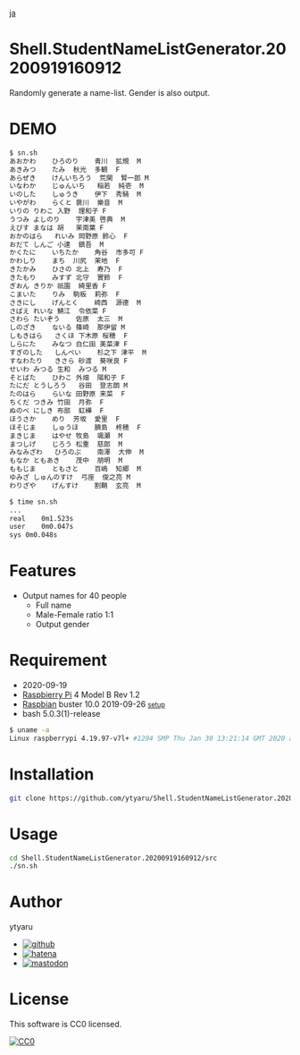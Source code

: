 [ja](./README.ja.md)

# Shell.StudentNameListGenerator.20200919160912

Randomly generate a name-list. Gender is also output.

# DEMO

```sh
$ sn.sh
あおかわ	ひろのり	青川	拡規	M
あきみつ	たみ	秋光	多観	F
あらぜき	けんいちろう	荒関	腎一郎	M
いなわか	じゅんいち	稲若	純壱	M
いのした	しゅうき	伊下	秀騎	M
いやがわ	らくと	袰川	樂音	M
いりの	りわこ	入野	理和子	F
うつみ	よしのり	宇津美	啓典	M
えびす	まなは	胡	茉南葉	F
おかのはら	れいみ	岡野原	鈴心	F
おだて	しんご	小達	鎮吾	M
かくたに	いちたか	角谷	市多可	F
かわしり	まち	川尻	茉地	F
きたかみ	ひさの	北上	寿乃	F
きたもり	みすず	北守	實鈴	F
ぎおん	きりか	祇園	綺里香	F
こまいた	りみ	駒板	莉弥	F
さきにし	げんとく	崎西	源德	M
さばえ	れいな	鯖江	令依菜	F
さわら	たいぞう	佐原	太三	M
しのざき	ないる	篠崎	那伊留	M
しもきはら	さくほ	下木原	桜穂	F
しらにた	みなつ	白仁田	美菜津	F
すぎのした	しんぺい	杉之下	津平	M
すなわたり	きさら	砂渡	葵咲良	F
せいわ	みつる	生和	みつる	M
そとばた	ひわこ	外畑	陽和子	F
たにだ	とうしろう	谷田	登志朗	M
たのはら	らいな	田野原	来菜	F
ちくだ	つきみ	竹田	月弥	F
ぬのべ	にしき	布部	虹樺	F
ほうさか	めり	芳坂	愛里	F
ほそじま	しゅうほ	臍島	柊穂	F
まきじま	はやせ	牧島	颯瀬	M
まつしげ	じろう	松重	慈郎	M
みなみざわ	ひろのぶ	南澤	大伸	M
もなか	ともあき	茂中	朋明	M
ももじま	ともさと	百嶋	知郷	M
ゆみざ	しゅんのすけ	弓座	俊之亮	M
わりざや	げんすけ	割鞘	玄亮	M
```
```sh
$ time sn.sh
...
real	0m1.523s
user	0m0.047s
sys	0m0.048s
```

# Features

* Output names for 40 people
    * Full name
    * Male-Female ratio 1:1
    * Output gender

# Requirement

* <time datetime="2020-09-19T16:09:10+0900">2020-09-19</time>
* [Raspbierry Pi](https://ja.wikipedia.org/wiki/Raspberry_Pi) 4 Model B Rev 1.2
* [Raspbian](https://ja.wikipedia.org/wiki/Raspbian) buster 10.0 2019-09-26 <small>[setup](http://ytyaru.hatenablog.com/entry/2019/12/25/222222)</small>
* bash 5.0.3(1)-release

```sh
$ uname -a
Linux raspberrypi 4.19.97-v7l+ #1294 SMP Thu Jan 30 13:21:14 GMT 2020 armv7l GNU/Linux
```

# Installation

```sh
git clone https://github.com/ytyaru/Shell.StudentNameListGenerator.20200919160912
```

# Usage

```sh
cd Shell.StudentNameListGenerator.20200919160912/src
./sn.sh
```

# Author

ytyaru

* [![github](http://www.google.com/s2/favicons?domain=github.com)](https://github.com/ytyaru "github")
* [![hatena](http://www.google.com/s2/favicons?domain=www.hatena.ne.jp)](http://ytyaru.hatenablog.com/ytyaru "hatena")
* [![mastodon](http://www.google.com/s2/favicons?domain=mstdn.jp)](https://mstdn.jp/web/accounts/233143 "mastdon")

# License

This software is CC0 licensed.

[![CC0](http://i.creativecommons.org/p/zero/1.0/88x31.png "CC0")](http://creativecommons.org/publicdomain/zero/1.0/deed.en)

